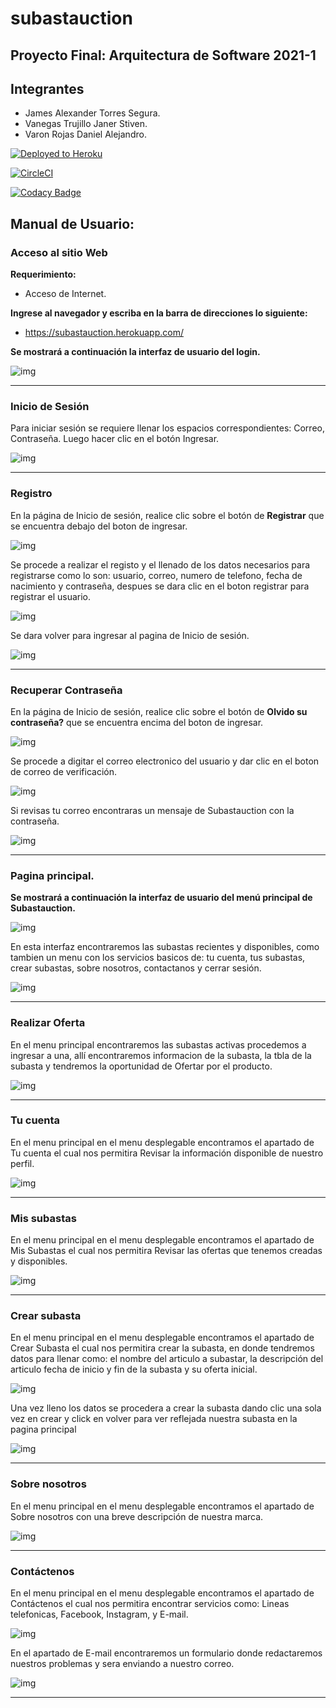 # subastauction

## Proyecto Final: Arquitectura de Software 2021-1

## Integrantes

*  James Alexander Torres Segura.
*  Vanegas Trujillo Janer Stiven.
*  Varon Rojas Daniel Alejandro.

[![Deployed to Heroku](https://www.herokucdn.com/deploy/button.png)](https://subastauction.herokuapp.com)

[![CircleCI](https://circleci.com/gh/Subastauction/subastauction.svg?style=svg)](https://circleci.com/gh/Subastauction/subastauction)

[![Codacy Badge](https://app.codacy.com/project/badge/Grade/14d19e309e6f4cbbb53f1f09c7872b8a)](https://www.codacy.com/gh/Subastauction/subastauction/dashboard?utm_source=github.com&amp;utm_medium=referral&amp;utm_content=Subastauction/subastauction&amp;utm_campaign=Badge_Grade)

## Manual de Usuario:

### Acceso al sitio Web

**Requerimiento:**

* Acceso de Internet.

**Ingrese al navegador y escriba en la barra de direcciones lo siguiente:**

* https://subastauction.herokuapp.com/

**Se mostrará a continuación la interfaz de usuario del login.**

![img](img/1.PNG)

----------

### Inicio de Sesión

Para iniciar sesión se requiere llenar los espacios correspondientes: Correo, Contraseña. Luego hacer clic en el botón Ingresar.

![img](img/2.PNG)

----------

### Registro

En la página de Inicio de sesión, realice clic sobre el botón de **Registrar** que se encuentra debajo del boton de ingresar.

![img](img/6.PNG)

Se procede a realizar el registo y el llenado de los datos necesarios para registrarse como lo son: usuario, correo, numero de telefono, fecha de nacimiento y contraseña, despues se dara clic en el boton registrar para registrar el usuario.

![img](img/7.PNG)

Se dara volver para ingresar al pagina de Inicio de sesión.

![img](img/1.PNG)

----------

### Recuperar Contraseña

En la página de Inicio de sesión, realice clic sobre el botón de **Olvido su contraseña?** que se encuentra encima del boton de ingresar.

![img](img/3.PNG)

Se procede a digitar el correo electronico del usuario y dar clic en el boton de correo de verificación.

![img](img/4.PNG)

Si revisas tu correo encontraras un mensaje de Subastauction con la contraseña.

![img](img/5.PNG)

----------

### Pagina principal.

**Se mostrará a continuación la interfaz de usuario del menú principal de Subastauction.**

![img](img/15.PNG)

En esta interfaz encontraremos las subastas recientes y disponibles, como tambien un menu con los servicios basicos de: tu cuenta, tus subastas, crear subastas, sobre nosotros, contactanos y cerrar sesión.

![img](img/16.PNG)

----------

### Realizar Oferta 

En el menu principal encontraremos las subastas activas procedemos a ingresar a una, allí encontraremos informacion de la subasta, la tbla de la subasta y tendremos la oportunidad de Ofertar por el producto.

![img](img/18.PNG)

----------

### Tu cuenta 

En el menu principal en el menu desplegable encontramos el apartado de Tu cuenta el cual nos permitira Revisar la información disponible de nuestro perfil.

![img](img/13.PNG)

----------

### Mis subastas

En el menu principal en el menu desplegable encontramos el apartado de Mis Subastas el cual nos permitira Revisar las ofertas que tenemos creadas y disponibles.

![img](img/14.PNG)

----------

### Crear subasta

En el menu principal en el menu desplegable encontramos el apartado de Crear Subasta el cual nos permitira crear la subasta, en donde tendremos datos para llenar como: el nombre del articulo a subastar, la descripción del articulo fecha de inicio y fin de la subasta y su oferta inicial.

![img](img/11.PNG)

Una vez lleno los datos se procedera a crear la subasta dando clic una sola vez en crear y click en volver para ver reflejada nuestra subasta en la pagina principal

![img](img/12.PNG)

----------

### Sobre nosotros

En el menu principal en el menu desplegable encontramos el apartado de Sobre nosotros con una breve descripción de nuestra marca.

![img](img/10.PNG)

----------

### Contáctenos

En el menu principal en el menu desplegable encontramos el apartado de Contáctenos el cual nos permitira encontrar servicios como: Lineas telefonicas, Facebook, Instagram, y E-mail.

![img](img/8.PNG)

En el apartado de E-mail encontraremos un formulario donde redactaremos nuestros problemas y sera enviando a nuestro correo.

![img](img/9.PNG)

----------




